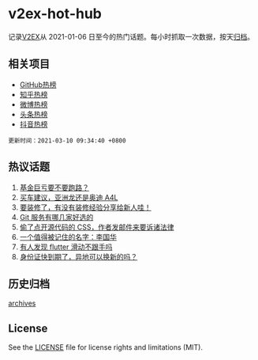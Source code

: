 # v2ex-hot-hub

 记录[V2EX](https://www.v2ex.com/)从 2021-01-06 日至今的热门话题。每小时抓取一次数据，按天[归档](archives)。
 
 ## 相关项目

- [GitHub热榜](https://github.com/snaildev/github-hot-hub)
- [知乎热榜](https://github.com/snaildev/zhihu-hot-hub)
- [微博热榜](https://github.com/snaildev/weibo-hot-hub)
- [头条热榜](https://github.com/snaildev/toutiao-hot-hub)
- [抖音热榜](https://github.com/snaildev/douyin-hot-hub)


 `更新时间：2021-03-10 09:34:40 +0800`

## 热议话题

1. [基金巨亏要不要跑路？](https://www.v2ex.com/t/759849)
1. [买车建议，亚洲龙还是奥迪 A4L](https://www.v2ex.com/t/759837)
1. [要装修了，有没有装修经验分享给新人哇！](https://www.v2ex.com/t/759859)
1. [Git 服务有哪几家好选的](https://www.v2ex.com/t/759966)
1. [偷了点开源代码的 CSS，作者发邮件来要诉诸法律](https://www.v2ex.com/t/759932)
1. [一个值得被记住的名字：李国华](https://www.v2ex.com/t/760143)
1. [有人发现 flutter 滑动不跟手吗](https://www.v2ex.com/t/759885)
1. [身份证快到期了，异地可以换新的吗？](https://www.v2ex.com/t/759929)

## 历史归档

[archives](archives)

## License

See the [LICENSE](LICENSE) file for license rights and limitations (MIT).
